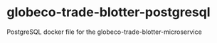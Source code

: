 # globeco-trade-blotter-postgresql
PostgreSQL docker file for the globeco-trade-blotter-microservice
